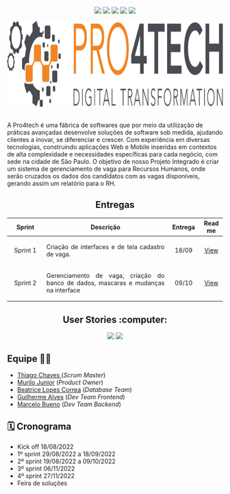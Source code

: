 <p align="center">
    <img src="https://img.shields.io/badge/Canva-%2300C4CC.svg?style=for-the-badge&logo=Canva&logoColor=white"/>
    <img src="https://img.shields.io/badge/figma-%23F24E1E.svg?style=for-the-badge&logo=figma&logoColor=white"/>
    <img src="https://img.shields.io/badge/Eclipse-FE7A16.svg?style=for-the-badge&logo=Eclipse&logoColor=white"/>
    <img src="https://img.shields.io/badge/java-%23ED8B00.svg?style=for-the-badge&logo=java&logoColor=white"/>
    <img src="https://img.shields.io/badge/mysql-%2300f.svg?style=for-the-badge&logo=mysql&logoColor=white"/>
</p>

<div text align="center">
<img src="doc/imagereadme/logo-black.svg"  width="591" height="200" />
</div><br>
<p align="left">
A Pro4tech é uma fábrica de softwares que por meio da utilização de práticas avançadas desenvolve soluções de software sob medida, ajudando clientes a inovar, se diferenciar e crescer. Com experiência em diversas tecnologias, construindo aplicações Web e Mobile inseridas em contextos de alta complexidade e necessidades específicas para cada negócio, com sede  na cidade de São Paulo.
O objetivo de nosso Projeto Integrado é criar um sistema de gerenciamento de vaga para Recursos Humanos, onde serão cruzados os dados dos candidatos com as vagas disponíveis, gerando assim um relatório para o RH.
</p>

<!--<h2>Product Backlog:</h2><br>-->   

<h2 align="center">Entregas</h2>
<table align="center">
    <thead>
        <th width=100px>Sprint</th>
        <th width=450px>Descrição</th>
        <th width=70px>Entrega</th>
        <th width=45px>Read me</th>
    </thead>
    <tr>
        <td><p align="center">Sprint 1</p></td>
        <td><p align="justify">Criação de interfaces e de tela cadastro de vaga.</p></td>
        <td><p align="center">18/09</p></td>
        <td><p align="center"><a href="https://github.com/ZeldaBD/Project-RH/tree/version1.0">View</a></p></td>
    </tr>
    <tr>
        <td><p align="center">Sprint 2</p></td>
        <td><p align="justify">Gerenciamento de vaga, criação do banco de dados, mascaras e mudanças na interface</p></td>
        <td><p align="center">09/10</p></td>
        <td><p align="center"><a href="https://github.com/ZeldaBD/Project-RH/tree/version-0.2">View</p></td>
</table>

<!--<h2 align="center">Product Backlog</h2>-->

<h2 align="center">User Stories :computer:</h2>
    <p align="center">
    <img src="https://github.com/ZeldaBD/Project-RH/blob/version-0.2/doc/userstories/userstories_1.png" width="600px">
    <img src="https://github.com/ZeldaBD/Project-RH/blob/version-0.2/doc/userstories/userstories_2.png" width="600px">
<p align="left">

<!--<h2 align="center">Wireframes</h2>
    <p align="center">
    <img src= "" width="600px">
    <img src= "" width="600px">-->
<h2>Equipe 👩‍💻</h2>
<ul>
    <li><a href="https://www.linkedin.com/in/thiago-lopes-chaves-5ba22b209">Thiago Chaves </a>(<i>Scrum Master</i>)</li>
    <li><a href="https://www.linkedin.com/in/murilo-jos%C3%A9-de-brito-junior-32403b157">Murilo Junior</a> (<i>Product Owner</i>)</li>
    <li><a href="https://www.linkedin.com/in/bewtrice/">Beatrice Lopes Correa</a> (<i>Database Team</i>)</li>
    <li><a href="https://www.linkedin.com/mwlite/in/guilherme-alves-163783156">Guilherme Alves</a> (<i>Dev Team Frontend</i>)</li>
    <li><a href="https://www.linkedin.com/in/marcelo-silva-07081999">Marcelo Bueno</a> (<i>Dev Team Backend</i>)</li>

</ul>
        
        
 <h2 text align= "left"> 🗓️ Cronograma
</h2>    

- Kick off 18/08/2022 <br>
- 1º sprint 29/08/2022 a 18/09/2022<BR>
- 2º sprint 19/08/2022 a 09/10/2022
- 3º sprint  06/11/2022
- 4º sprint  27/11/2022
- Feira de soluções
